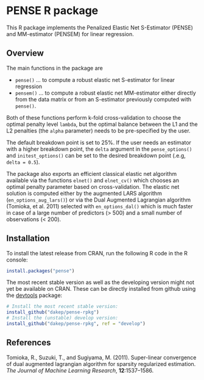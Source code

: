 # PENSE R package
This R package implements the Penalized Elastic Net S-Estimator (PENSE) and MM-estimator (PENSEM)
for linear regression.

## Overview
The main functions in the package are
* `pense()` … to compute a robust elastic net S-estimator for linear regression
* `pensem()` … to compute a robust elastic net MM-estimator either directly from the data matrix or
    from an S-estimator previously computed with `pense()`.

Both of these functions perform k-fold cross-validation to choose the optimal penalty level
`lambda`, but the optimal balance between the L1 and the L2 penalties (the `alpha` parameter) needs
to be pre-specified by the user.

The default breakdown point is set to 25%. If the user needs an estimator with a higher breakdown
point, the `delta` argument in the `pense_options()` and `initest_options()` can be set to the
desired breakdown point (.e.g, `delta = 0.5`).

The package also exports an efficient classical elastic net algorithm available via the functions
`elnet()` and `elnet_cv()` which chooses an optimal penalty parameter based on cross-validation.
The elastic net solution is computed either by the augmented LARS algorithm
(`en_options_aug_lars()`) or via the Dual Augmented Lagrangian algorithm (Tomioka, et al. 2011)
selected with `en_options_dal()` which is much faster in case of a large number of predictors
(> 500) and a small number of observations (< 200).

## Installation
To install the latest release from CRAN, run the following R code in the R console:
```r
install.packages("pense")
```

The most recent stable version as well as the developing version might not yet be available on
CRAN. These can be directly installed from github using the
[devtools](https://cran.r-project.org/package=devtools) package:
```r
# Install the most recent stable version:
install_github("dakep/pense-rpkg")
# Install the (unstable) develop version:
install_github("dakep/pense-rpkg", ref = "develop")
```


## References
Tomioka, R., Suzuki, T., and Sugiyama, M. (2011). Super-linear convergence of dual augmented lagrangian
algorithm for sparsity regularized estimation. _The Journal of Machine Learning Research_, **12**:1537–1586.
